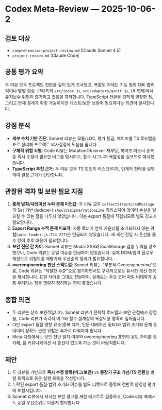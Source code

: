 # Codex Meta-Review — 2025-10-06-2

## 검토 대상
- `comprehensive-project-review.md` (Claude Sonnet 4.5)
- `project-review.md` (Claude Code)

## 공통 평가 요약
두 리뷰 모두 프로젝트 전반을 깊이 있게 조사했고, 복잡도 자체는 기능 범위 대비 합리적이나 몇몇 집중 구역(특히 `src/index.js`, `src/adapters/genit.js`, UI 복제)에서 유지보수 위험이 증가하고 있음을 지적합니다. TypeScript 전환을 강하게 권장한 점, 그리고 현재 설계가 확장 가능하지만 테스트/보안 보완이 필요하다는 의견이 일치합니다.

## 강점 분석
- **세부 수치 기반 진단**: Sonnet 리뷰는 모듈/LOC, 평가 등급, 페이즈별 TS 로드맵을 표로 정리해 프로젝트 의사결정에 도움을 줍니다.
- **구체적 위험 식별**: Code 리뷰는 MutationObserver 재부팅, 북마크 리스너 중복 등 즉시 수정이 필요한 버그를 명시하고, 함수 시그니처 복잡성을 실코드로 예시했습니다.
- **TypeScript 추진 근거**: 두 리뷰 모두 TS 도입의 리스크/이득, 단계적 전략을 설명하여 결정 근거가 탄탄합니다.

## 관찰된 격차 및 보완 필요 지점
1. **중복 발화/내레이션 누락 문제 미언급**: 두 리뷰 모두 `collectStructuredMessage`의 Set 기반 dedupe나 `shouldSkipNarrationLine` 휴리스틱이 데이터 손실을 일으킬 수 있는 점을 다루지 않았습니다. 이는 export 품질에 직결되므로 별도 경고가 필요합니다.
2. **Export Range 누적 문제 미포착**: 자동 로더가 범위 카운터를 초기화하지 않는 위험(`auto-loader.js:224-227`)은 언급되지 않았습니다. 새 세션 진입 시 혼선을 줄 수 있어 추후 대응이 필요합니다.
3. **보안 진단 간 차이**: Sonnet 리뷰는 Modal XSS와 localStorage 검증 누락을 강조했으나, Code 리뷰는 동일 이슈를 언급하지 않았습니다. 실제 DOM/입력 플로우 재현으로 위험도를 재평가해 우선순위 정리가 필요합니다.
4. **overengineering 판단 스펙트럼**: Sonnet 리뷰는 "부분적 Overengineering"으로, Code 리뷰는 "적절한 수준"으로 평가하면서도 구체적으로는 유사한 개선 항목을 제시합니다. 표현 차이를 그대로 전달하되, 실제로는 주요 코어 파일 비대화가 공통 우려라는 점을 명확히 정리하는 편이 좋겠습니다.

## 종합 의견
- 두 리뷰는 상호 보완적입니다. Sonnet 리뷰가 전략적 로드맵과 보안 관점에서 장점을, Code 리뷰가 즉각적 버그와 함수 설계상의 복잡도를 명확히 짚어줍니다.
- 다만 export 품질 영향 요소(중복 제거, 단문 내레이션 필터)와 범위 초기화 문제 등 데이터 정확도 관련 위험은 추가로 다뤄져야 합니다.
- Meta 차원에서는 보안 진단 일치 여부와 overengineering 표현의 온도 차이를 정리해, 팀 커뮤니케이션 시 혼선이 없도록 하는 것이 바람직합니다.

## 제안
1. 두 리뷰를 기반으로 **즉시 수정 항목(버그/보안)** vs **중장기 구조 개선/TS 전환**을 병렬 트랙으로 묶은 실행 목록을 작성합니다.
2. 누락된 export 품질·범위 초기화 이슈를 별도 티켓으로 등록해 전반적 안정성 평가에 포함시킵니다.
3. Sonnet 리뷰에서 제시한 보안 경고를 재현 테스트로 검증하고, Code 리뷰 측에서도 동일 우선순위로 다룰지 합의합니다.
